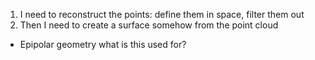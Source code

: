 1. I need to reconstruct the points: define them in space, filter them out
2. Then I need to create a surface somehow from the point cloud

- Epipolar geometry what is this used for?